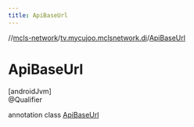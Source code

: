 ```yaml
---
title: ApiBaseUrl
---
```

//[mcls-network](../../../index.html)/[tv.mycujoo.mclsnetwork.di](../index.html)/[ApiBaseUrl](index.html)



# ApiBaseUrl



[androidJvm]\
@Qualifier



annotation class [ApiBaseUrl](index.html)


